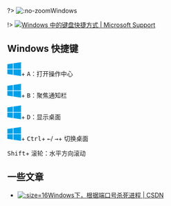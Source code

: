 ?> ![](https://notes.abelsu7.top/_media/windows.svg ':no-zoom')Windows

!> [![](https://notes.abelsu7.top/_media/windows.svg)Windows 中的键盘快捷方式 | Microsoft Support](https://support.microsoft.com/zh-cn/help/12445/windows-keyboard-shortcuts)

## Windows 快捷键

<kbd>![](logo/win10.svg ':no-zoom')</kbd>+ <kbd>A</kbd>：打开操作中心

<kbd>![](logo/win10.svg ':no-zoom')</kbd>+ <kbd>B</kbd>：聚焦通知栏

<kbd>![](logo/win10.svg ':no-zoom')</kbd>+ <kbd>D</kbd>：显示桌面

<kbd>![](logo/win10.svg ':no-zoom')</kbd>+ <kbd>Ctrl</kbd>+ <kbd>←</kbd>/ <kbd>→</kbd>+ 切换桌面

<kbd>Shift</kbd>+ <kbd>滚轮</kbd>：水平方向滚动

## 一些文章

- [![](logo/csdn.ico ':size=16')Windows下，根据端口号杀死进程 | CSDN](https://blog.csdn.net/zh592677127/article/details/18617917)